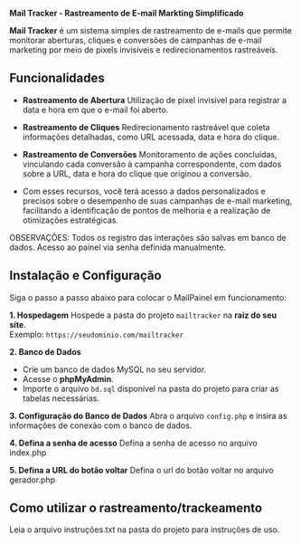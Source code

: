 **Mail Tracker - Rastreamento de E-mail Markting Simplificado**

**Mail Tracker** é um sistema simples de rastreamento de e-mails que permite monitorar aberturas, cliques e conversões de campanhas de e-mail marketing por meio de pixels invisíveis e redirecionamentos rastreáveis.

## Funcionalidades

- **Rastreamento de Abertura** Utilização de pixel invisível para registrar a data e hora em que o e-mail foi aberto.
- **Rastreamento de Cliques** Redirecionamento rastreável que coleta informações detalhadas, como URL acessada, data e hora do clique.
- **Rastreamento de Conversões** Monitoramento de ações concluídas, vinculando cada conversão à campanha correspondente, com dados sobre a URL, data e hora do clique que originou a conversão.

- Com esses recursos, você terá acesso a dados personalizados e precisos sobre o desempenho de suas campanhas de e-mail marketing, facilitando a identificação de pontos de melhoria e a realização de otimizações estratégicas.

OBSERVAÇÕES:
Todos os registro das interações são salvas em banco de dados.
Acesso ao painel via senha definida manualmente.

## Instalação e Configuração

Siga o passo a passo abaixo para colocar o MailPainel em funcionamento:

**1. Hospedagem**
Hospede a pasta do projeto `mailtracker` na **raiz do seu site**.  
Exemplo: `https://seudominio.com/mailtracker`

**2. Banco de Dados**
- Crie um banco de dados MySQL no seu servidor.
- Acesse o **phpMyAdmin**.
- Importe o arquivo `bd.sql` disponível na pasta do projeto para criar as tabelas necessárias.

**3. Configuração do Banco de Dados**
Abra o arquivo `config.php` e insira as informações de conexão com o banco de dados.

**4. Defina a senha de acesso**
Defina a senha de acesso no arquivo index.php

**5. Defina a URL do botão voltar**
Defina o url do botão voltar no arquivo gerador.php

## Como utilizar o rastreamento/trackeamento
Leia o arquivo instruções.txt na pasta do projeto para instruções de uso.
